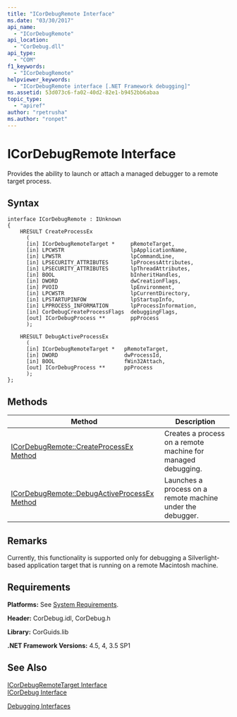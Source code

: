 ```yaml
---
title: "ICorDebugRemote Interface"
ms.date: "03/30/2017"
api_name: 
  - "ICorDebugRemote"
api_location: 
  - "CorDebug.dll"
api_type: 
  - "COM"
f1_keywords: 
  - "ICorDebugRemote"
helpviewer_keywords: 
  - "ICorDebugRemote interface [.NET Framework debugging]"
ms.assetid: 53d073c6-fa02-40d2-82e1-b9452bb6abaa
topic_type: 
  - "apiref"
author: "rpetrusha"
ms.author: "ronpet"
---
```

# ICorDebugRemote Interface
Provides the ability to launch or attach a managed debugger to a remote target process.  

## Syntax  

```  
interface ICorDebugRemote : IUnknown  
{  
    HRESULT CreateProcessEx  
      (  
      [in] ICorDebugRemoteTarget *     pRemoteTarget,  
      [in] LPCWSTR                     lpApplicationName,  
      [in] LPWSTR                      lpCommandLine,  
      [in] LPSECURITY_ATTRIBUTES       lpProcessAttributes,  
      [in] LPSECURITY_ATTRIBUTES       lpThreadAttributes,  
      [in] BOOL                        bInheritHandles,  
      [in] DWORD                       dwCreationFlags,  
      [in] PVOID                       lpEnvironment,  
      [in] LPCWSTR                     lpCurrentDirectory,  
      [in] LPSTARTUPINFOW              lpStartupInfo,  
      [in] LPPROCESS_INFORMATION       lpProcessInformation,  
      [in] CorDebugCreateProcessFlags  debuggingFlags,  
      [out] ICorDebugProcess **        ppProcess  
      );  

    HRESULT DebugActiveProcessEx  
      (  
      [in] ICorDebugRemoteTarget *   pRemoteTarget,  
      [in] DWORD                     dwProcessId,  
      [in] BOOL                      fWin32Attach,  
      [out] ICorDebugProcess **      ppProcess  
      );  
};  
```  

## Methods  


|Method|Description|  
|------------|-----------------|  
|[ICorDebugRemote::CreateProcessEx Method](../../../../docs/framework/unmanaged-api/debugging/icordebugremote-createprocessex-method.md)|Creates a process on a remote machine for managed debugging.|  
|[ICorDebugRemote::DebugActiveProcessEx Method](../../../../docs/framework/unmanaged-api/debugging/icordebugremote-debugactiveprocessex-method.md)|Launches a process on a remote machine under the debugger.|  

## Remarks  
 Currently, this functionality is supported only for debugging a Silverlight-based application target that is running on a remote Macintosh machine.  

## Requirements  
 **Platforms:** See [System Requirements](../../../../docs/framework/get-started/system-requirements.md).  

 **Header:** CorDebug.idl, CorDebug.h  

 **Library:** CorGuids.lib  

 **.NET Framework Versions:** 4.5, 4, 3.5 SP1  

## See Also  
 [ICorDebugRemoteTarget Interface](../../../../docs/framework/unmanaged-api/debugging/icordebugremotetarget-interface.md)  
 [ICorDebug Interface](../../../../docs/framework/unmanaged-api/debugging/icordebug-interface.md)  

 [Debugging Interfaces](../../../../docs/framework/unmanaged-api/debugging/debugging-interfaces.md)
